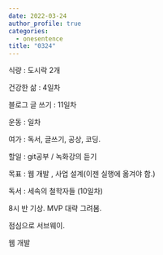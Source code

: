 ```yaml
---
date: 2022-03-24
author_profile: true
categories:
  - onesentence
title: "0324"
---
```


식량 : 도시락 2개

건강한 삶 : 4일차 

블로그 글 쓰기 : 11일차

운동 : 일차

여가 : 독서, 글쓰기, 공상, 코딩.

할일 : git공부 / 녹화강의 듣기

목표 : 웹 개발 , 사업 설계(이젠 실행에 옮겨야 함.) 

독서 : 세속의 철학자들 (10일차)



8시 반 기상. MVP 대략 그려봄.

점심으로 서브웨이.

웹 개발 
